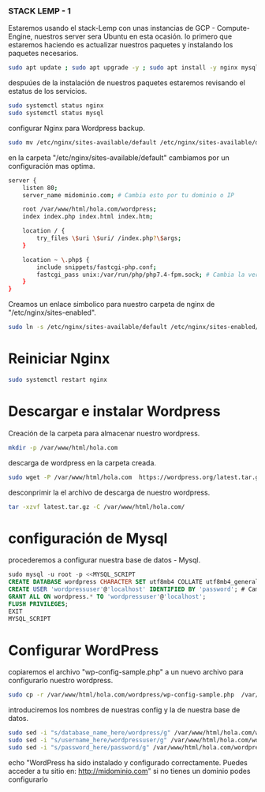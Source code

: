### STACK LEMP  - 1

Estaremos usando el stack-Lemp con unas instancias de GCP - Compute-Engine, nuestros server sera Ubuntu en esta ocasión.
lo primero que estaremos haciendo es actualizar nuestros paquetes y instalando los paquetes necesarios.
```Bash
sudo apt update ; sudo apt upgrade -y ; sudo apt install -y nginx mysql-server php-fpm php-mysql
```
despuúes de la instalación de nuestros paquetes estaremos revisando el estatus de los servicios.
```Bash
sudo systemctl status nginx 
sudo systemctl status mysql
```
configurar Nginx para Wordpress backup.
```Bash
sudo mv /etc/nginx/sites-available/default /etc/nginx/sites-available/default.backup
```
en la carpeta "/etc/nginx/sites-available/default" cambiamos por un configuración mas optima.
```Bash
server {
    listen 80;
    server_name midominio.com; # Cambia esto por tu dominio o IP

    root /var/www/html/hola.com/wordpress;
    index index.php index.html index.htm;

    location / {
        try_files \$uri \$uri/ /index.php?\$args;
    }

    location ~ \.php$ {
        include snippets/fastcgi-php.conf;
        fastcgi_pass unix:/var/run/php/php7.4-fpm.sock; # Cambia la versión de PHP si es necesario
    }
}
```
Creamos un enlace simbolico para nuestro carpeta de nginx de "/etc/nginx/sites-enabled".
```Bash
sudo ln -s /etc/nginx/sites-available/default /etc/nginx/sites-enabled/
```
# Reiniciar Nginx
```Bash
sudo systemctl restart nginx 
```
# Descargar e instalar Wordpress
Creación de la carpeta para almacenar nuestro wordpress.
```Bash
mkdir -p /var/www/html/hola.com 
```
descarga de wordpress en la carpeta creada.
```Bash
sudo wget -P /var/www/html/hola.com  https://wordpress.org/latest.tar.gz 
```
desconprimir la el archivo de descarga de nuestro wordpress.
```Bash
tar -xzvf latest.tar.gz -C /var/www/html/hola.com/
```
# configuración de Mysql
procederemos a configurar nuestra base de datos - Mysql.
```Sql
sudo mysql -u root -p <<MYSQL_SCRIPT
CREATE DATABASE wordpress CHARACTER SET utf8mb4 COLLATE utf8mb4_general_ci;
CREATE USER 'wordpressuser'@'localhost' IDENTIFIED BY 'password'; # Cambia 'password' por una contraseña fuerte
GRANT ALL ON wordpress.* TO 'wordpressuser'@'localhost';
FLUSH PRIVILEGES;
EXIT
MYSQL_SCRIPT
```
# Configurar WordPress
copiaremos el archivo "wp-config-sample.php" a un nuevo archivo para configurarlo nuestro wordpress.
```Bash
sudo cp -r /var/www/html/hola.com/wordpress/wp-config-sample.php  /var/www/html/hola.com/wordpress/wp-config.php
```
introduciremos los nombres de nuestras config y la de nuestra base de datos.
```Bash
sudo sed -i "s/database_name_here/wordpress/g" /var/www/html/hola.com/wordpress/wp-config.php
sudo sed -i "s/username_here/wordpressuser/g" /var/www/html/hola.com/wordpress/wp-config.php
sudo sed -i "s/password_here/password/g" /var/www/html/hola.com/wordpress/wp-config.php
```
echo "WordPress ha sido instalado y configurado correctamente. Puedes acceder a tu sitio en: http://midominio.com"
si no tienes un dominio podes configurarlo 

